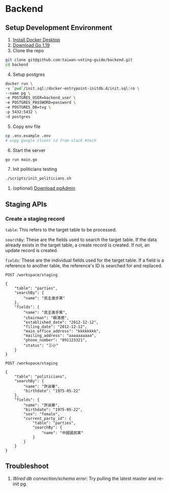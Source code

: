 # Backend

## Setup Development Environment

1. [Install Docker Desktop](https://www.docker.com/get-started/)
1. [Download Go 1.19](https://go.dev/dl/)
1. Clone the repo

```sh
git clone git@github.com:taiwan-voting-guide/backend.git
cd backend
```

4. Setup postgres

```sh
docker run \
-v `pwd`/init.sql:/docker-entrypoint-initdb.d/init.sql:ro \
--name pg \
-e POSTGRES_USER=backend_user \
-e POSTGRES_PASSWORD=password \
-e POSTGRES_DB=tvg \
-p 5432:5432 \
-d postgres
```

5. Copy env file

```sh
cp .env.example .env
# copy google client id from slack #tech
```

6. Start the server

```sh
go run main.go
```

7. Init politicians testing

```sh
./scripts/init_politicians.sh
```

1. (optional) [Download pgAdmin](https://www.pgadmin.org/download/)

## Staging APIs

### Create a staging record
`table`: This refers to the target table to be processed.

`searchBy`: These are the fields used to search the target table. If the data already exists in the target table, a create record is created. If not, an update record is created.

`fields`: These are the individual fields used for the target table. If a field is a reference to another table, the reference's ID is searched for and replaced.

```
POST /workspace/staging

{
    "table": "parties",
    "searchBy": {
        "name": "民主進步黨" 
    },
    "fields": {
        "name": "民主進步黨",
        "chairman": "賴清德",
        "established_date": "2012-12-12",
        "filing_date": "2012-12-12",
        "main_office_address": "kkkkkkkk",
        "mailing_address": "aaaaaaaaaa",
        "phone_number": "091123321",
        "status": "三小"
    }
}
```
```
POST /workspace/staging

{
    "table": "politicians",
    "searchBy": {
        "name": "許淑華",
        "birthdate": "1975-05-22"
    },
    "fields": {
        "name": "許淑華",
        "birthdate": "1975-05-22",
        "sex": "female",
        "current_party_id": {
            "table": "parties",
            "searchBy": {
                "name": "中國國民黨"
            }
        }
    }
}
```

## Troubleshoot

1. _Wired db connection/schema error_: Try pulling the latest master and re-init pg.

